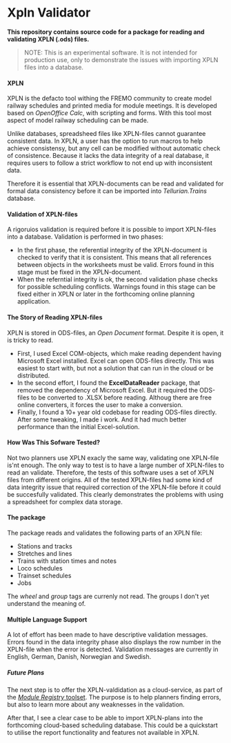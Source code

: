 # Xpln Validator
**This repository contains source code for a package for reading and validating XPLN (.ods) files.**
> NOTE: This is an experimental software. It is not intended for production use, only
> to demonstrate the issues with importing XPLN files into a database.

#### XPLN
XPLN is the defacto tool withing the FREMO community
to create model railway schedules and printed media for module meetings.
It is developed based on *OpenOffice Calc*, with scripting and forms. 
With this tool most aspect of model railway scheduling can be made. 

Unlike databases, spreadsheed files like XPLN-files cannot guarantee consistent data. 
In XPLN, a user has the option to run macros to help achieve consistensy, 
but any cell can be modified without automatic check of consistence.
Because it lacks the data integrity of a real database, it requires users to
follow a strict workflow to not end up with inconsistent data.

Therefore it is essential that XPLN-documents can be read and validated for formal data consistency
before it can be imported into *Tellurian.Trains* database.

#### Validation of XPLN-files
A rigoruios validation is required before it is possible to import XPLN-files into a database.
Validation is performed in two phases:
* In the first phase, the referential integrity of the XPLN-document is checked to verify that it is consistent. 
This means that all references between objects in the worksheets must be valid.
Errors found in this stage must be fixed in the XPLN-document.
* When the referntial integrity is ok, the second validation phase checks for possible scheduling conflicts. 
Warnings found in this stage can be fixed either in XPLN or later in the forthcoming online planning application.

#### The Story of Reading XPLN-files
XPLN is stored in ODS-files, an *Open Document* format. 
Despite it is open, it is tricky to read. 

- First, I used Excel COM-objects, which make reading dependent having Microsoft Excel installed.
Excel can open ODS-files directly. This was easiest to start with, but not a solution that can run in the cloud or be distributed.
- In the second effort, I found the **ExcelDataReader** package, that removed the dependency of Microsoft Excel.
But it required the ODS-files to be converted to .XLSX before reading. 
Althoug there are free online converters, it forces the user to make a conversion. 
- Finally, I found a 10+ year old codebase for reading ODS-files directly. 
After some tweaking, I made i work. And it had much better performance than the initial Excel-solution.

#### How Was This Sofware Tested?
Not two planners use XPLN exacly the same way, validating one XPLN-file is'nt enough.
The only way to test is to have a large number of XPLN-files to read an validate.
Therefore, the tests of this software uses a set of XPLN files from different origins.
All of the tested XPLN-files had some kind of data integrity issue that required correction of the XPLN-file 
before it could be succesfully validated. 
This clearly demonstrates the problems with using a spreadsheet for complex data storage.

#### The package
The package reads and validates the following parts of an XPLN file:
* Stations and tracks
* Stretches and lines
* Trains with station times and notes
* Loco schedules
* Trainset schedules
* Jobs

The *wheel* and *group* tags are currenly not read. The groups I don't yet understand the meaning of.

#### Multiple Language Support
A lot of effort has been made to have descriptive validation messages.
Errors found in the data integrity phase also displays the row number in the XPLN-file when the error is detected.
Validation messages are currently in English, German, Danish, Norwegian and Swedish.

##### Future Plans
The next step is to offer the XPLN-valdidation as a cloud-service, as part of the [*Module Registry* toolset](https://moduleregistry.azurewebsites.net/Tools).
The purpose is to help planners finding errors, but also to learn more about any weaknesses in the validation.

After that, I see a clear case to be able to import XPLN-plans into the forthcoming cloud-based scheduling database.
This could be a quickstart to utilise the report functionality and features not available in XPLN.
